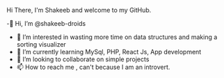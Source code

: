 Hi There, I'm Shakeeb and welcome to my GitHub.




-👋 Hi, I’m @shakeeb-droids
- 👀 I’m interested in wasting more time on data structures and making a sorting visualizer
- 🌱 I’m currently learning MySql, PHP, React Js, App development
- 💞️ I’m looking to collaborate on simple projects
- 📫 How to reach me , can't because I am an introvert.

<!---
shakeeb-droids/shakeeb-droids is a ✨ special ✨ repository because its `README.md` (this file) appears on your GitHub profile.
You can click the Preview link to take a look at your changes.
--->
